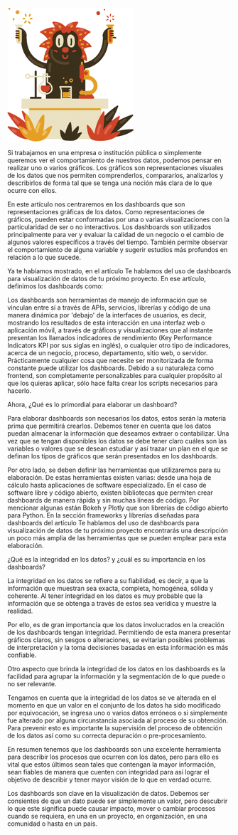 <!--
.. title: La importancia de la integridad en los datos manejados en los dashboards
.. slug: ciencia-abierta
.. date: 2019-04-08
.. author: Yurely Camacho
.. tags: dashboard
.. category: dashboard
.. link: 
.. description: 
.. type: text
-->

<!-- # La importancia de la integridad en los datos manejados en los dashboards -->

![header](header.png)

Si trabajamos en una empresa o institución pública o simplemente queremos ver el comportamiento de nuestros datos, podemos pensar en realizar uno o varios gráficos. Los gráficos son representaciones visuales de los datos que nos permiten comprenderlos, compararlos, analizarlos y describirlos de forma tal que se tenga una noción más clara de lo que ocurre con ellos.

<!-- TEASER_END -->

En este artículo nos centraremos en los dashboards que son representaciones gráficas de los datos. Como representaciones de gráficos, pueden estar conformadas por una o varias visualizaciones con la particularidad de ser o no interactivos. Los dashboards son utilizados principalmente para ver y evaluar la calidad de un negocio o el cambio de algunos valores específicos a través del tiempo. También permite observar el comportamiento de alguna variable y sugerir estudios más profundos en relación a lo que sucede.

Ya te habíamos mostrado, en el artículo Te hablamos del uso de dashboards para visualización de datos de tu próximo proyecto. En ese artículo, definimos los dashboards como:

Los dashboards son herramientas de manejo de información que se vinculan entre sí a través de APIs, servicios, librerías y código de una manera dinámica por 'debajo' de la interfaces de usuarios, es decir, mostrando los resultados de esta interacción en una interfaz web o aplicación móvil, a través de gráficos y visualizaciones que al instante presentan los llamados indicadores de rendimiento (Key Performance Indicators KPI por sus siglas en inglés), o cualquier otro tipo de indicadores, acerca de un negocio, proceso, departamento, sitio web, o servidor. Prácticamente cualquier cosa que necesite ser monitorizada de forma constante puede utilizar los dashboards. Debido a su naturaleza como frontend, son completamente personalizables para cualquier propósito al que los quieras aplicar, sólo hace falta crear los scripts necesarios para hacerlo.

Ahora, ¿Qué es lo primordial para elaborar un dashboard?

Para elaborar dashboards son necesarios los datos, estos serán la materia prima que permitirá crearlos. Debemos tener en cuenta que los datos puedan almacenar la información que deseamos extraer o contabilizar. Una vez que se tengan disponibles los datos se debe tener claro cuáles son las variables o valores que se desean estudiar y así trazar un plan en el que se definan los tipos de gráficos que serán presentados en los dashboards.

Por otro lado, se deben definir las herramientas que utilizaremos para su elaboración. De estas herramientas existen varias: desde una hoja de cálculo hasta aplicaciones de software especializado. En el caso de software libre y código abierto, existen bibliotecas que permiten crear dashboards de manera rápida y sin muchas líneas de código. Por mencionar algunas están Bokeh y Plotly que son librerías de código abierto para Python. En la sección frameworks y librerías diseñadas para dashboards del artículo Te hablamos del uso de dashboards para visualización de datos de tu próximo proyecto encontrarás una descripción un poco más amplia de las herramientas que se pueden emplear para esta elaboración.

¿Qué es la integridad en los datos? y ¿cuál es su importancia en los dashboards?

La integridad en los datos se refiere a su fiabilidad, es decir, a que la información que muestran sea exacta, completa, homogénea, sólida y coherente. Al tener integridad en los datos es muy probable que la información que se obtenga a través de estos sea verídica y muestre la realidad.

Por ello, es de gran importancia que los datos involucrados en la creación de los dashboards tengan integridad. Permitiendo de esta manera presentar gráficos claros, sin sesgos o alteraciones, se evitarían posibles problemas de interpretación y la toma decisiones basadas en esta información es más confiable.

Otro aspecto que brinda la integridad de los datos en los dashboards es la facilidad para agrupar la información y la segmentación de lo que puede o no ser relevante.

Tengamos en cuenta que la integridad de los datos se ve alterada en el momento en que un valor en el conjunto de los datos ha sido modificado por equivocación, se ingresa uno o varios datos erróneos o si simplemente fue alterado por alguna circunstancia asociada al proceso de su obtención. Para prevenir esto es importante la supervisión del proceso de obtención de los datos así como su correcta depuración o pre-procesamiento.

En resumen tenemos que los dashboards son una excelente herramienta para describir los procesos que ocurren con los datos, pero para ello es vital que estos últimos sean tales que contengan la mayor información, sean fiables de manera que cuenten con integridad para así lograr el objetivo de describir y tener mayor visión de lo que en verdad ocurre.

Los dashboards son clave en la visualización de datos. Debemos ser consientes de que un dato puede ser simplemente un valor, pero descubrir lo que este significa puede causar impacto, mover o cambiar procesos cuando se requiera, en una en un proyecto, en organización, en una comunidad o hasta en un país.
